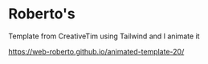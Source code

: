 # Roberto's

Template from CreativeTim using Tailwind and I animate it

https://web-roberto.github.io/animated-template-20/

